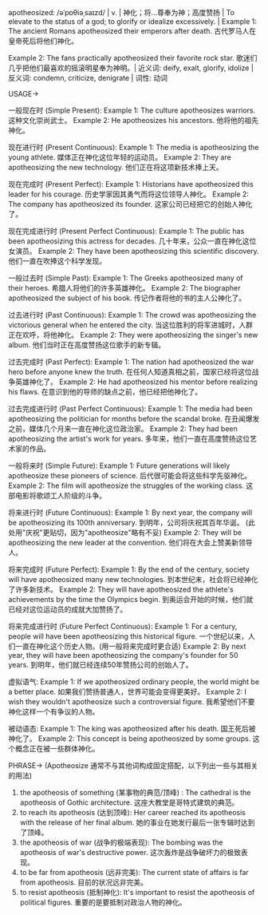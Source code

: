 apotheosized: /əˈpɒθiəˌsaɪzd/ | v. | 神化；将…尊奉为神；高度赞扬 | To elevate to the status of a god; to glorify or idealize excessively. |  Example 1: The ancient Romans apotheosized their emperors after death. 古代罗马人在皇帝死后将他们神化。

Example 2:  The fans practically apotheosized their favorite rock star. 歌迷们几乎把他们最喜欢的摇滚明星奉为神明。| 近义词: deify, exalt, glorify, idolize | 反义词: condemn, criticize, denigrate | 词性: 动词

USAGE->

一般现在时 (Simple Present):
Example 1: The culture apotheosizes warriors.  这种文化崇尚武士。
Example 2:  He apotheosizes his ancestors. 他将他的祖先神化。

现在进行时 (Present Continuous):
Example 1:  The media is apotheosizing the young athlete. 媒体正在神化这位年轻的运动员。
Example 2: They are apotheosizing the new technology. 他们正在将这项新技术捧上天。

现在完成时 (Present Perfect):
Example 1: Historians have apotheosized this leader for his courage. 历史学家因其勇气而将这位领导人神化。
Example 2: The company has apotheosized its founder.  这家公司已经把它的创始人神化了。

现在完成进行时 (Present Perfect Continuous):
Example 1:  The public has been apotheosizing this actress for decades.  几十年来，公众一直在神化这位女演员。
Example 2:  They have been apotheosizing this scientific discovery.  他们一直在吹捧这个科学发现。

一般过去时 (Simple Past):
Example 1:  The Greeks apotheosized many of their heroes.  希腊人将他们的许多英雄神化。
Example 2: The biographer apotheosized the subject of his book. 传记作者将他的书的主人公神化了。

过去进行时 (Past Continuous):
Example 1:  The crowd was apotheosizing the victorious general when he entered the city. 当这位胜利的将军进城时，人群正在欢呼，将他神化。
Example 2:  They were apotheosizing the singer's new album. 他们当时正在高度赞扬这位歌手的新专辑。

过去完成时 (Past Perfect):
Example 1:  The nation had apotheosized the war hero before anyone knew the truth. 在任何人知道真相之前，国家已经将这位战争英雄神化了。
Example 2:  He had apotheosized his mentor before realizing his flaws. 在意识到他的导师的缺点之前，他已经把他神化了。

过去完成进行时 (Past Perfect Continuous):
Example 1: The media had been apotheosizing the politician for months before the scandal broke. 在丑闻爆发之前，媒体几个月来一直在神化这位政治家。
Example 2:  They had been apotheosizing the artist's work for years.  多年来，他们一直在高度赞扬这位艺术家的作品。

一般将来时 (Simple Future):
Example 1: Future generations will likely apotheosize these pioneers of science.  后代很可能会将这些科学先驱神化。
Example 2: The film will apotheosize the struggles of the working class.  这部电影将歌颂工人阶级的斗争。


将来进行时 (Future Continuous):
Example 1:  By next year, the company will be apotheosizing its 100th anniversary. 到明年，公司将庆祝其百年华诞。 (此处用"庆祝"更贴切，因为"apotheosize"略有不妥)
Example 2: They will be apotheosizing the new leader at the convention. 他们将在大会上赞美新领导人。

将来完成时 (Future Perfect):
Example 1: By the end of the century, society will have apotheosized many new technologies. 到本世纪末，社会将已经神化了许多新技术。
Example 2: They will have apotheosized the athlete's achievements by the time the Olympics begin. 到奥运会开始的时候，他们就已经对这位运动员的成就大加赞扬了。

将来完成进行时 (Future Perfect Continuous):
Example 1: For a century, people will have been apotheosizing this historical figure. 一个世纪以来，人们一直在神化这个历史人物。(用一般将来完成时更合适)
Example 2: By next year, they will have been apotheosizing the company's founder for 50 years. 到明年，他们就已经连续50年赞扬公司的创始人了。

虚拟语气:
Example 1: If we apotheosized ordinary people, the world might be a better place. 如果我们赞扬普通人，世界可能会变得更美好。
Example 2: I wish they wouldn't apotheosize such a controversial figure. 我希望他们不要神化这样一个有争议的人物。

被动语态:
Example 1: The king was apotheosized after his death. 国王死后被神化了。
Example 2:  This concept is being apotheosized by some groups. 这个概念正在被一些群体神化。

PHRASE->
(Apotheosize 通常不与其他词构成固定搭配，以下列出一些与其相关的用法)
1. the apotheosis of something (某事物的典范/顶峰) :  The cathedral is the apotheosis of Gothic architecture. 这座大教堂是哥特式建筑的典范。
2.  to reach its apotheosis (达到顶峰):  Her career reached its apotheosis with the release of her final album.  她的事业在她发行最后一张专辑时达到了顶峰。
3. the apotheosis of war (战争的极端表现):  The bombing was the apotheosis of war's destructive power. 这次轰炸是战争破坏力的极致表现。
4.  to be far from apotheosis (远非完美):  The current state of affairs is far from apotheosis.  目前的状况远非完美。
5.  to resist apotheosis (抵制神化):  It's important to resist the apotheosis of political figures. 重要的是要抵制对政治人物的神化。
